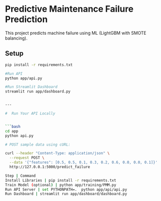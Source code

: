 # Predictive Maintenance Failure Prediction 

This project predicts machine failure using ML (LightGBM with SMOTE balancing).

## Setup

```bash
pip install -r requirements.txt

#Run API 
python app/api.py

#Run Streamlit Dashboard 
streamlit run app/dashboard.py


---

#  Run Your API Locally 


```bash
cd app
python api.py

# POST sample data using cURL:

curl --header "Content-Type: application/json" \
  --request POST \
  --data '{"features": [0.5, 0.5, 0.1, 0.3, 0.2, 0.6, 0.0, 0.0, 0.1]}' \
  http://127.0.0.1:5000/predict_failure

Step | Command
Install Libraries | pip install -r requirements.txt
Train Model (optional) | python app/training/PMM.py
Run API Server | set PYTHONPATH=.  python app/api/api.py
Run Dashboard | streamlit run app/dashboard/dashboard.py
